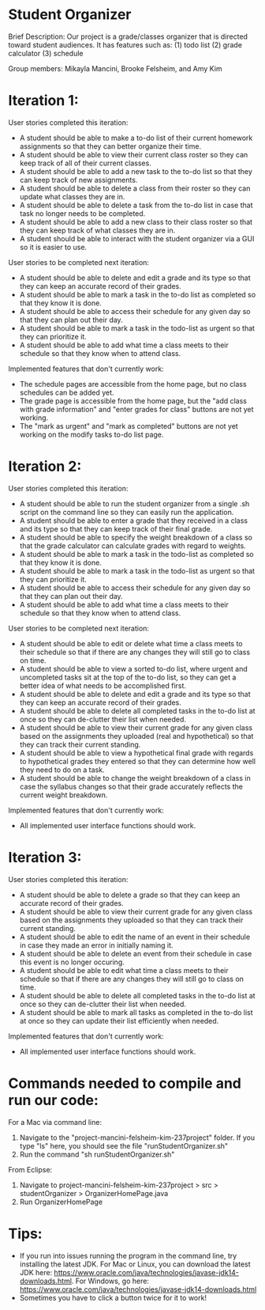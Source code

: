 # Student Organizer
Brief Description:
Our project is a grade/classes organizer that is directed toward student audiences.  It has features such as:
(1) todo list
(2) grade calculator
(3) schedule

Group members: Mikayla Mancini, Brooke Felsheim, and Amy Kim

# Iteration 1:
User stories completed this iteration:
- A student should be able to make a to-do list of their current homework assignments so that they can better organize their time.
- A student should be able to view their current class roster so they can keep track of all of their current classes.
- A student should be able to add a new task to the to-do list so that they can keep track of new assignments.
- A student should be able to delete a class from their roster so they can update what classes they are in.
- A student should be able to delete a task from the to-do list in case that task no longer needs to be completed.
- A student should be able to add a new class to their class roster so that they can keep track of what classes they are in.
- A student should be able to interact with the student organizer via a GUI so it is easier to use.

User stories to be completed next iteration:
- A student should be able to delete and edit a grade and its type so that they can keep an accurate record of their grades.
- A student should be able to mark a task in the to-do list as completed so that they know it is done.
- A student should be able to access their schedule for any given day so that they can plan out their day.
- A student should be able to mark a task in the todo-list as urgent so that they can prioritize it.
- A student should be able to add what time a class meets to their schedule so that they know when to attend class.

Implemented features that don't currently work:
- The schedule pages are accessible from the home page, but no class schedules can be added yet.
- The grade page is accessible from the home page, but the "add class with grade information" and "enter grades for class" buttons are not yet working.
- The "mark as urgent" and "mark as completed" buttons are not yet working on the modify tasks to-do list page.

# Iteration 2:
User stories completed this iteration:
- A student should be able to run the student organizer from a single .sh script on the command line so they can easily run the application.
- A student should be able to enter a grade that they received in a class and its type so that they can keep track of their final grade.
- A student should be able to specify the weight breakdown of a class so that the grade calculator can calculate grades with regard to weights.
- A student should be able to mark a task in the todo-list as completed so that they know it is done.
- A student should be able to mark a task in the todo-list as urgent so that they can prioritize it.
- A student should be able to access their schedule for any given day so that they can plan out their day.
- A student should be able to add what time a class meets to their schedule so that they know when to attend class.

User stories to be completed next iteration:
- A student should be able to edit or delete what time a class meets to their schedule so that if there are any changes they will still go to class on time.
- A student should be able to view a sorted to-do list, where urgent and uncompleted tasks sit at the top of the to-do list, so they can get a better idea of what needs to be accomplished first.
- A student should be able to delete and edit a grade and its type so that they can keep an accurate record of their grades.
- A student should be able to delete all completed tasks in the to-do list at once so they can de-clutter their list when needed.
- A student should be able to view their current grade for any given class based on the assignments they uploaded (real and hypothetical) so that they can track their current standing.
- A student should be able to view a hypothetical final grade with regards to hypothetical grades they entered so that they can determine how well they need to do on a task.
- A student should be able to change the weight breakdown of a class in case the syllabus changes so that their grade accurately reflects the current weight breakdown.

Implemented features that don't currently work:
- All implemented user interface functions should work.

# Iteration 3:
User stories completed this iteration:
- A student should be able to delete a grade so that they can keep an accurate record of their grades.
- A student should be able to view their current grade for any given class based on the assignments they uploaded so that they can track their current standing.
- A student should be able to edit the name of an event in their schedule in case they made an error in initially naming it.
- A student should be able to delete an event from their schedule in case this event is no longer occuring.
- A student should be able to edit what time a class meets to their schedule so that if there are any changes they will still go to class on time.
- A student should be able to delete all completed tasks in the to-do list at once so they can de-clutter their list when needed.
- A student should be able to mark all tasks as completed in the to-do list at once so they can update their list efficiently when needed.

Implemented features that don't currently work:
- All implemented user interface functions should work.

# Commands needed to compile and run our code:
For a Mac via command line:
1. Navigate to the "project-mancini-felsheim-kim-237project" folder. If you type "ls" here, you should see the file "runStudentOrganizer.sh"
2. Run the command "sh runStudentOrganizer.sh"

From Eclipse:
1. Navigate to project-mancini-felsheim-kim-237project > src > studentOrganizer > OrganizerHomePage.java
2. Run OrganizerHomePage

# Tips:
- If you run into issues running the program in the command line, try installing the latest JDK.  For Mac or Linux, you can download the latest JDK here:
https://www.oracle.com/java/technologies/javase-jdk14-downloads.html. For Windows, go here:
https://www.oracle.com/java/technologies/javase-jdk14-downloads.html
- Sometimes you have to click a button twice for it to work!
